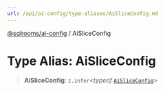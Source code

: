 ```yaml
---
url: /api/ai-config/type-aliases/AiSliceConfig.md
---
```

[@sqlrooms/ai-config](../index.md) / AiSliceConfig

# Type Alias: AiSliceConfig

> **AiSliceConfig**: `z.infer`<*typeof* [`AiSliceConfig`](../variables/AiSliceConfig.md)>
